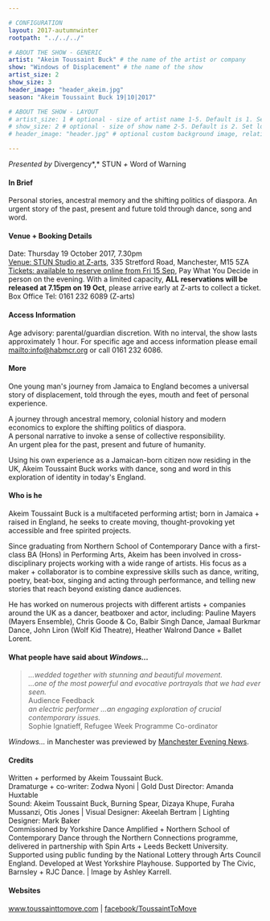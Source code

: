 ```yaml
---

# CONFIGURATION
layout: 2017-autumnwinter
rootpath: "../../../"

# ABOUT THE SHOW - GENERIC
artist: "Akeim Toussaint Buck" # the name of the artist or company
show: "Windows of Displacement" # the name of the show
artist_size: 2
show_size: 3
header_image: "header_akeim.jpg"
season: "Akeim Toussaint Buck 19|10|2017"

# ABOUT THE SHOW - LAYOUT
# artist_size: 1 # optional - size of artist name 1-5. Default is 1. Set longer names to lower values
# show_size: 2 # optional - size of show name 2-5. Default is 2. Set longer names to lower values
# header_image: "header.jpg" # optional custom background image, relative to current page

---
```

*Presented by* Divergency*,* STUN *+* Word of Warning      
           
#### In Brief     
Personal stories, ancestral memory and the shifting politics of diaspora. An urgent story of the past, present and future told through dance, song and word.            
          
#### Venue + Booking Details       
Date: Thursday 19 October 2017, 7.30pm              
<a href="http://www.z-arts.org/about-us/getting-here" target="_blank">Venue: STUN Studio at Z-arts</a>, 335 Stretford Road, Manchester, M15 5ZA          
<a href="http://z-arts.ticketsolve.com/shows/873578891/events/128081201" target="_blank">Tickets: available to reserve online from Fri 15 Sep</a>, Pay What You Decide in person on the evening. With a limited capacity, **ALL reservations will be released at 7.15pm on 19 Oct**, please arrive early at Z-arts to collect a ticket.           
Box Office Tel: 0161 232 6089 (Z-arts)        
              
#### Access Information          
Age advisory: parental/guardian discretion. With no interval, the show lasts approximately 1 hour. For specific age and access information please email <mailto:info@habmcr.org> or call 0161 232 6086.          
            
#### More            
One young man's journey from Jamaica to England becomes a universal story of displacement, told through the eyes, mouth and feet of personal experience.            
         
A journey through ancestral memory, colonial history and modern economics to explore the shifting politics of diaspora.<br>A personal narrative to invoke a sense of collective responsibility.<br>An urgent plea for the past, present and future of humanity.          
       
Using his own experience as a Jamaican-born citizen now residing in the UK, Akeim Toussaint Buck works with dance, song and word in this exploration of identity in today's England.             
         
#### Who is he        
Akeim Toussaint Buck is a multifaceted performing artist; born in Jamaica + raised in England, he seeks to create moving, thought-provoking yet accessible and free spirited projects.

Since graduating from Northern School of Contemporary Dance with a first-class BA (Hons) in Performing Arts, Akeim has been involved in cross-disciplinary projects working with a wide range of artists. His focus as a maker + collaborator is to combine expressive skills such as dance, writing, poetry, beat-box, singing and acting through performance, and telling new stories that reach beyond existing dance audiences.       
          
He has worked on numerous projects with different artists + companies around the UK as a dancer, beatboxer and actor, including: Pauline Mayers (Mayers Ensemble), Chris Goode & Co, Balbir Singh Dance, Jamaal Burkmar Dance, John Liron (Wolf Kid Theatre), Heather Walrond Dance + Ballet Lorent.      
       
#### What people have said about *Windows…*         
>*…wedded together with stunning and beautiful movement.<br>…one of the most powerful and evocative portrayals that we had ever seen.*<br>Audience Feedback             
>*an electric performer …an engaging exploration of crucial contemporary issues.*<br>Sophie Ignatieff, Refugee Week Programme Co-ordinator          
         
*Windows…* in Manchester was previewed by <a href="http://www.manchestereveningnews.co.uk/whats-on/theatre-news/pay-as-you-feel-theatre-13649008" target="_blank">Manchester Evening News</a>.

#### Credits        
Written + performed by Akeim Toussaint Buck.<br>Dramaturge + co-writer: Zodwa Nyoni | Gold Dust Director: Amanda Huxtable<br>Sound:
Akeim Toussaint Buck, Burning Spear, Dizaya Khupe, Furaha Mussanzi, Otis Jones | Visual Designer: Akeelah Bertram | Lighting Designer: Mark Baker<br>Commissioned by Yorkshire Dance Amplified + Northern School of Contemporary Dance through the Northern Connections programme, delivered in partnership with Spin Arts + Leeds Beckett University. Supported using public funding by the National Lottery through Arts Council England. Developed at West Yorkshire Playhouse. Supported by The Civic, Barnsley + RJC Dance. | Image by Ashley Karrell.        
          
#### Websites       
<a href="http://www.toussainttomove.com" target="_blank">www.toussainttomove.com</a> | <a href="http://www.facebook.com/ToussaintToMove" target="_blank">facebook/ToussaintToMove</a>
